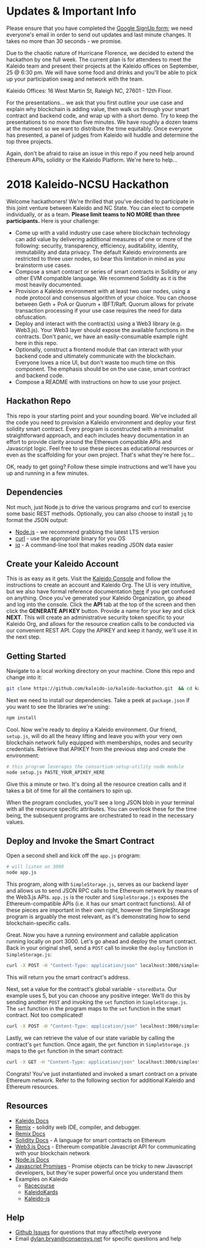 # Updates & Important Info

Please ensure that you have completed the [Google SignUp form](bit.ly/NCSU-KH); we need everyone's email in order to send out updates and last minute changes.  It takes no more than 30 seconds - we promise.

Due to the chaotic nature of Hurricane Florence, we decided to extend the hackathon by one full week.  The current plan is for attendees to meet the Kaleido team and present their projects at the Kaleido offices on September, 25 @ 6:30 pm.  We will have some food and drinks and you'll be able to pick up your participation swag and network with the team.  

Kaleido Offices:  16 West Martin St, Raleigh NC, 27601 - 12th Floor.  

For the presentations... we ask that you first outline your use case and explain why blockchain is adding value, then walk us through your smart contract and backend code, and wrap up with a short demo.  Try to keep the presentations to no more than five minutes.  We have roughly a dozen teams at the moment so we want to distribute the time equitably.  Once everyone has presented, a panel of judges from Kaleido will huddle and determine the top three projects.  

Again, don't be afraid to raise an issue in this repo if you need help around Ethereum APIs, solidity or the Kaleido Platform.  We're here to help...


# 2018 Kaleido-NCSU Hackathon

Welcome hackathoners!  We're thrilled that you've decided to participate in this joint venture between Kaleido and NC State.  You can elect to compete individually, or as a team.  **Please limit teams to NO MORE than three participants.**  Here is your challenge:

* Come up with a valid industry use case where blockchain technology can add value by delivering additional measures of one or more of the following: security, transparency, efficiency, auditability, identity, immutability and data privacy.  The default Kaleido environments are restricted to three user nodes, so bear this limitation in mind as you brainstorm use cases.  
* Compose a smart contract or series of smart contracts in Solidity or any other EVM compatible language.  We recommend Solidity as it is the most heavily documented.
* Provision a Kaleido environment with at least two user nodes, using a node protocol and consensus algorithm of your choice.  You can choose between Geth + PoA or Quorum + IBFT/Raft.  Quorum allows for private transaction processing if your use case requires the need for data obfuscation.
* Deploy and interact with the contract(s) using a Web3 library (e.g. Web3.js).  Your Web3 layer should expose the available functions in the contracts.  Don't panic, we have an easily-consumable example right here in this repo.  
* Optionally, construct a frontend module that can interact with your backend code and ultimately communicate with the blockchain.  Everyone loves a nice UI, but don't waste too much time on this component.  The emphasis should be on the use case, smart contract and backend code.   
* Compose a README with instructions on how to use your project.

## Hackathon Repo

This repo is your starting point and your sounding board.  We've included all the code you need to provision a Kaleido environment and deploy your first solidity smart contract.  Every program is constructed with a minimalist straightforward approach, and each includes heavy documentation in an effort to provide clarity around the Ethereum compatible APIs and Javascript logic.  Feel free to use these pieces as educational resources or even as the scaffolding for your own project.  That's what they're here for...

OK, ready to get going?   Follow these simple instructions and we'll have you up and running in a few minutes.

## Dependencies

Not much, just Node.js to drive the various programs and curl to exercise some basic REST methods.  Optionally, you can also choose to install `jq` to format the JSON output:

* [Node.js](https://nodejs.org/en/download/) - we recommend grabbing the latest LTS version
* [curl](https://curl.haxx.se/download.html) - use the appropriate binary for you OS
* [jq](https://stedolan.github.io/jq/) - A command-line tool that makes reading JSON data easier

## Create your Kaleido Account

This is as easy as it gets.  Visit the [Kaleido Console](https://console.kaleido.io/login/signup?orig_url=/) and follow
the instructions to create an account and Kaleido Org.  The UI is very intuitive, but we also have formal reference documentation
[here](http://console.kaleido.io/docs/docs/createnet/) if you get confused on anything.  Once you've generated your
Kaleido Organization, go ahead and log into the console.  Click the **API** tab at the top of the screen and then click the
**GENERATE API KEY** button.  Provide a name for your key and click **NEXT**.  This will create an administrative security token specific to your Kaleido Org, and allows for the resource creation calls to be conducted via our convenient REST API.  Copy the APIKEY and keep it handy, we'll use it in the next step.

## Getting Started

Navigate to a local working directory on your machine.  Clone this repo and change into it:

```sh
git clone https://github.com/kaleido-io/kaleido-hackathon.git  && cd kaleido-hackathon
```

Next we need to install our dependencies.  Take a peek at `package.json` if you want to see the
libraries we're using:

```sh
npm install
```

Cool.  Now we're ready to deploy a Kaleido environment.  Our friend, `setup.js`, will do all the heavy lifting
and leave you with your very own blockchain network fully equipped with memberships, nodes and security
credentials.  Retrieve that APIKEY from the previous step and create the environment:

```sh
# this program leverages the consortium-setup-utility node module
node setup.js PASTE_YOUR_APIKEY_HERE
```

Give this a minute or two.  It's doing all the resource creation calls and it takes a bit of time
for all the containers to spin up.  

When the program concludes, you'll see a long JSON blob in your terminal with all the resource
specific attributes.  You can overlook these for the time being, the subsequent programs are
orchestrated to read in the necessary values.

## Deploy and Invoke the Smart Contract

Open a second shell and kick off the `app.js` program:

```sh
# will listen on 3000
node app.js
```

This program, along with `SimpleStorage.js`, serves as our backend layer and allows us to send JSON RPC calls to the Ethereum network by means of the Web3.js APIs.   `app.js` is the router and `SimpleStorage.js` exposes the Ethereum-compatible APIs (i.e. it has our smart contract functions).  All of these pieces are important in their own right, however the SimpleStorage program is arguably the most relevant, as it's demonstrating how to send blockchain-specific calls.  

Great.  Now you have a running environment and callable application running locally on port 3000.  Let's go ahead and deploy the smart contract.  Back in your original shell, send a `POST` call to invoke the `deploy` function in `SimpleStorage.js`:

```sh
curl -X POST -H "Content-Type: application/json" localhost:3000/simplestorage/deploy | jq
```

This will return you the smart contract's address.  

Next, set a value for the contract's global variable - `storedData`.  Our example uses 5, but you can choose any positive integer.  We'll do this by sending another `POST` and invoking the `set` function in `SimpleStorage.js`.  The `set` function in the program maps to the `set` function in the smart contract.  Not too complicated!  

```sh
curl -X POST -H "Content-Type: application/json" localhost:3000/simplestorage/set -d '{"value":"5"}' | jq
```

Lastly, we can retrieve the value of our state variable by calling the contract's `get` function.  Once again, the `get` function in `SimpleStorage.js` maps to the `get` function in the smart contract:

```sh
curl -X GET -H "Content-Type: application/json" localhost:3000/simplestorage/get | jq
```

Congrats!  You've just instantiated and invoked a smart contract on a private Ethereum network.  Refer to the following section for additional Kaleido and Ethereum resources.  

## Resources
- [Kaleido Docs](http://console.kaleido.io/docs/docs/home/)
- [Remix](https://remix.ethereum.org) - solidity web IDE, compiler, and debugger.
- [Remix Docs](https://remix.readthedocs.io/en/latest/)
- [Solidity Docs](https://solidity.readthedocs.io/en/v0.4.24/) - A language for smart contracts on Ethereum
- [Web3.js Docs](https://web3js.readthedocs.io/en/1.0/) - Ethereum compatible Javascript API for communicating with your blockchain network
- [Node.js Docs](https://nodejs.org/dist/latest-v8.x/docs/api/)
- [Javascript Promises](https://developer.mozilla.org/en-US/docs/Web/JavaScript/Reference/Global_Objects/Promise) - Promise objects can be tricky to new Javascript developers, but they're super powerful once you understand them
- Examples on Kaleido
    - [Racecourse](https://github.com/kaleido-io/racecourse)
    - [KaleidoKards](https://github.com/kaleido-io/KaleidoKards/)
    - [Kaleido-js](https://github.com/kaleido-io/kaleido-js)

## Help
- [Github Issues](https://github.com/kaleido-io/kaleido-hackathon/issues/new) for questions that may affect/help everyone
- Email <dylan.bryan@consensys.net> for specific questions and help   
